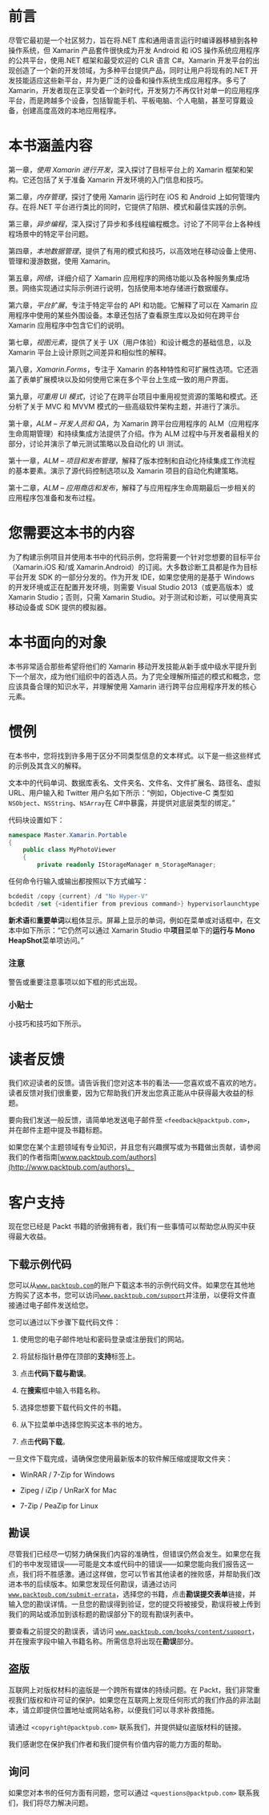 # 前言

尽管它最初是一个社区努力，旨在将.NET 库和通用语言运行时编译器移植到各种操作系统，但 Xamarin 产品套件很快成为开发 Android 和 iOS 操作系统应用程序的公共平台，使用.NET 框架和最受欢迎的 CLR 语言 C#。Xamarin 开发平台的出现创造了一个新的开发领域，为多种平台提供产品，同时让用户将现有的.NET 开发技能适应这些新平台，并为更广泛的设备和操作系统生成应用程序。多亏了 Xamarin，开发者现在正享受着一个新时代，开发努力不再仅针对单一的应用程序平台，而是跨越多个设备，包括智能手机、平板电脑、个人电脑，甚至可穿戴设备，创建高度高效的本地应用程序。

# 本书涵盖内容

第一章，*使用 Xamarin 进行开发*，深入探讨了目标平台上的 Xamarin 框架和架构。它还包括了关于准备 Xamarin 开发环境的入门信息和技巧。

第二章，*内存管理*，探讨了使用 Xamarin 运行时在 iOS 和 Android 上如何管理内存。在将.NET 平台进行类比的同时，它提供了陷阱、模式和最佳实践的示例。

第三章，*异步编程*，深入探讨了异步和多线程编程概念。讨论了不同平台上各种线程场景中的特定平台问题。

第四章，*本地数据管理*，提供了有用的模式和技巧，以高效地在移动设备上使用、管理和漫游数据，使用 Xamarin。

第五章，*网络*，详细介绍了 Xamarin 应用程序的网络功能以及各种服务集成场景。网络实现通过实际示例进行说明，包括使用本地存储进行数据缓存。

第六章，*平台扩展*，专注于特定平台的 API 和功能。它解释了可以在 Xamarin 应用程序中使用的某些外围设备。本章还包括了查看原生库以及如何在跨平台 Xamarin 应用程序中包含它们的说明。

第七章，*视图元素*，提供了关于 UX（用户体验）和设计概念的基础信息，以及 Xamarin 平台上设计原则之间差异和相似性的解释。

第八章，*Xamarin.Forms*，专注于 Xamarin 的各种特性和可扩展性选项。它还涵盖了表单扩展模块以及如何使用它来在多个平台上生成一致的用户界面。

第九章，*可重用 UI 模式*，讨论了在跨平台项目中重用视觉资源的策略和模式。还分析了关于 MVC 和 MVVM 模式的一些高级软件架构主题，并进行了演示。

第十章，*ALM – 开发人员和 QA*，为 Xamarin 跨平台应用程序的 ALM（应用程序生命周期管理）和持续集成方法提供了介绍。作为 ALM 过程中与开发者最相关的部分，讨论并演示了单元测试策略以及自动化的 UI 测试。

第十一章，*ALM – 项目和发布管理*，解释了版本控制和自动化持续集成工作流程的基本要素。演示了源代码控制选项以及 Xamarin 项目的自动化构建策略。

第十二章，*ALM – 应用商店和发布*，解释了与应用程序生命周期最后一步相关的应用程序包准备和发布过程。

# 您需要这本书的内容

为了构建示例项目并使用本书中的代码示例，您将需要一个针对您想要的目标平台（Xamarin.iOS 和/或 Xamarin.Android）的订阅。大多数诊断工具都是作为目标平台开发 SDK 的一部分分发的。作为开发 IDE，如果您使用的是基于 Windows 的开发环境或正在配置开发环境，则需要 Visual Studio 2013（或更高版本）或 Xamarin Studio；否则，只需 Xamarin Studio。对于测试和诊断，可以使用真实移动设备或 SDK 提供的模拟器。

# 本书面向的对象

本书非常适合那些希望将他们的 Xamarin 移动开发技能从新手或中级水平提升到下一个层次，成为他们组织中的首选人员。为了完全理解所描述的模式和概念，您应该具备合理的知识水平，并理解使用 Xamarin 进行跨平台应用程序开发的核心元素。

# 惯例

在本书中，您将找到许多用于区分不同类型信息的文本样式。以下是一些这些样式的示例及其含义的解释。

文本中的代码单词、数据库表名、文件夹名、文件名、文件扩展名、路径名、虚拟 URL、用户输入和 Twitter 用户名如下所示：“例如，Objective-C 类型如`NSObject`、`NSString`、`NSArray`在 C#中暴露，并提供对底层类型的绑定。”

代码块设置如下：

```cs
namespace Master.Xamarin.Portable
{
    public class MyPhotoViewer
    {
        private readonly IStorageManager m_StorageManager;
```

任何命令行输入或输出都按照以下方式编写：

```cs
bcdedit /copy {current} /d "No Hyper-V"
bcdedit /set {<identifier from previous command>} hypervisorlaunchtype off

```

**新术语**和**重要单词**以粗体显示。屏幕上显示的单词，例如在菜单或对话框中，在文本中如下所示：“它仍然可以通过 Xamarin Studio 中**项目**菜单下的**运行与 Mono HeapShot**菜单项访问。”

### 注意

警告或重要注意事项以如下框的形式出现。

### 小贴士

小技巧和技巧如下所示。

# 读者反馈

我们欢迎读者的反馈。请告诉我们您对这本书的看法——您喜欢或不喜欢的地方。读者反馈对我们很重要，因为它帮助我们开发出您真正能从中获得最大收益的标题。

要向我们发送一般反馈，请简单地发送电子邮件至 `<feedback@packtpub.com>`，并在邮件主题中提及书籍标题。

如果您在某个主题领域有专业知识，并且您有兴趣撰写或为书籍做出贡献，请参阅我们的作者指南[www.packtpub.com/authors](http://www.packtpub.com/authors)。

# 客户支持

现在您已经是 Packt 书籍的骄傲拥有者，我们有一些事情可以帮助您从购买中获得最大收益。

## 下载示例代码

您可以从[`www.packtpub.com`](http://www.packtpub.com)的账户下载这本书的示例代码文件。如果您在其他地方购买了这本书，您可以访问[`www.packtpub.com/support`](http://www.packtpub.com/support)并注册，以便将文件直接通过电子邮件发送给您。

您可以通过以下步骤下载代码文件：

1.  使用您的电子邮件地址和密码登录或注册我们的网站。

1.  将鼠标指针悬停在顶部的**支持**标签上。

1.  点击**代码下载与勘误**。

1.  在**搜索**框中输入书籍名称。

1.  选择您想要下载代码文件的书籍。

1.  从下拉菜单中选择您购买这本书的地方。

1.  点击**代码下载**。

一旦文件下载完成，请确保您使用最新版本的软件解压缩或提取文件夹：

+   WinRAR / 7-Zip for Windows

+   Zipeg / iZip / UnRarX for Mac

+   7-Zip / PeaZip for Linux

## 勘误

尽管我们已经尽一切努力确保我们内容的准确性，但错误仍然会发生。如果您在我们的书中发现错误——可能是文本或代码中的错误——如果您能向我们报告这一点，我们将不胜感激。通过这样做，您可以节省其他读者的挫败感，并帮助我们改进本书的后续版本。如果您发现任何勘误，请通过访问 [`www.packtpub.com/submit-errata`](http://www.packtpub.com/submit-errata)，选择您的书籍，点击**勘误提交表单**链接，并输入您的勘误详情。一旦您的勘误得到验证，您的提交将被接受，勘误将被上传到我们的网站或添加到该标题的勘误部分下的现有勘误列表中。

要查看之前提交的勘误表，请访问 [`www.packtpub.com/books/content/support`](https://www.packtpub.com/books/content/support)，并在搜索字段中输入书籍名称。所需信息将出现在**勘误**部分。

## 盗版

互联网上对版权材料的盗版是一个跨所有媒体的持续问题。在 Packt，我们非常重视我们版权和许可证的保护。如果您在互联网上发现任何形式的我们作品的非法副本，请立即提供位置地址或网站名称，以便我们可以寻求补救措施。

请通过 `<copyright@packtpub.com>` 联系我们，并提供疑似盗版材料的链接。

我们感谢您在保护我们作者和我们提供有价值内容的能力方面的帮助。

## 询问

如果您对本书的任何方面有问题，您可以通过 `<questions@packtpub.com>` 联系我们，我们将尽力解决问题。

